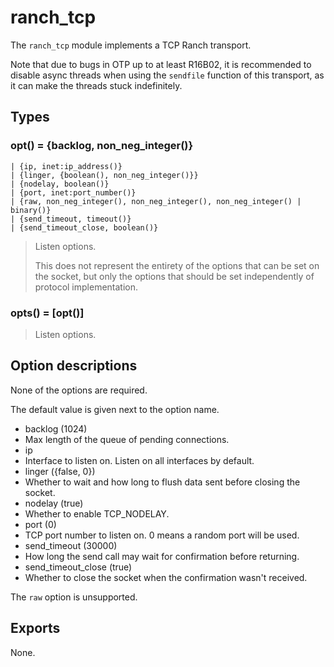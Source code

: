 ranch_tcp
=========

The `ranch_tcp` module implements a TCP Ranch transport.

Note that due to bugs in OTP up to at least R16B02, it is
recommended to disable async threads when using the
`sendfile` function of this transport, as it can make
the threads stuck indefinitely.

Types
-----

### opt() = {backlog, non_neg_integer()}
	| {ip, inet:ip_address()}
	| {linger, {boolean(), non_neg_integer()}}
	| {nodelay, boolean()}
	| {port, inet:port_number()}
	| {raw, non_neg_integer(), non_neg_integer(), non_neg_integer() | binary()}
	| {send_timeout, timeout()}
	| {send_timeout_close, boolean()}

> Listen options.
>
> This does not represent the entirety of the options that can
> be set on the socket, but only the options that should be
> set independently of protocol implementation.

### opts() = [opt()]

> Listen options.

Option descriptions
-------------------

None of the options are required.

The default value is given next to the option name.

 -  backlog (1024)
   -  Max length of the queue of pending connections.
 -  ip
   -  Interface to listen on. Listen on all interfaces by default.
 -  linger ({false, 0})
   -  Whether to wait and how long to flush data sent before closing the socket.
 -  nodelay (true)
   -  Whether to enable TCP_NODELAY.
 -  port (0)
   -  TCP port number to listen on. 0 means a random port will be used.
 -  send_timeout (30000)
   -  How long the send call may wait for confirmation before returning.
 -  send_timeout_close (true)
   -  Whether to close the socket when the confirmation wasn't received.

The `raw` option is unsupported.

Exports
-------

None.
